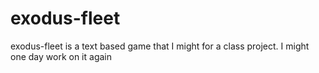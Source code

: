 # exodus-fleet
exodus-fleet is a text based game that I might for a class project. I might one day work on it again
